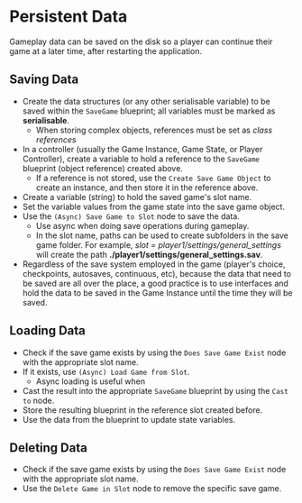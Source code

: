 # Persistent Data

Gameplay data can be saved on the disk so a player can continue their game at a later time, after restarting the application.

## Saving Data

* Create the data structures (or any other serialisable variable) to be saved within the `SaveGame` blueprint; all variables must be marked as **serialisable**.
  * When storing complex objects, references must be set as *class references*
* In a controller (usually the Game Instance, Game State, or Player Controller), create a variable to hold a reference to the `SaveGame` blueprint (object reference) created above.
  * If a reference is not stored, use the `Create Save Game Object` to create an instance, and then store it in the reference above.
* Create a variable (string) to hold the saved game's slot name.
* Set the variable values from the game state into the save game object.
* Use the `(Async) Save Game to Slot` node to save the data.
  * Use async when doing save operations during gameplay.
  * In the slot name, paths can be used to create subfolders in the save game folder. For example, *slot = player1/settings/general_settings* will create the path **./player1/settings/general_settings.sav**.
* Regardless of the save system employed in the game (player's choice, checkpoints, autosaves, continuous, etc), because the data that need to be saved are all over the place, a good practice is to use interfaces and hold the data to be saved in the Game Instance until the time they will be saved.

## Loading Data

* Check if the save game exists by using the `Does Save Game Exist` node with the appropriate slot name.
* If it exists, use `(Async) Load Game from Slot`.
  * Async loading is useful when
* Cast the result into the appropriate `SaveGame` blueprint by using the `Cast to` node.
* Store the resulting blueprint in the reference slot created before.
* Use the data from the blueprint to update state variables.

## Deleting Data

* Check if the save game exists by using the `Does Save Game Exist` node with the appropriate slot name.
* Use the `Delete Game in Slot` node to remove the specific save game.
